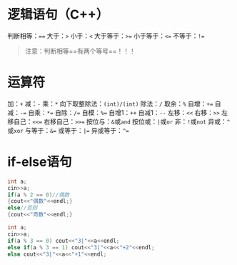 # 逻辑语句（C++）
判断相等：```==```
大于：```>```
小于：```<```
大于等于：```>=```
小于等于：```<=```
不等于：```!=```
> 注意：判断相等==有两个等号==！！！
# 运算符
加：```+```
减：```-```
乘：```*```
向下取整除法：```(int)/(int)```
除法：```/```
取余：```%```
自增：```+=```
自减：```-=```
自乘：```*=```
自除：```/=```
自模：```%=```
自增1：```++```
自减1：```--```
左移：```<<```
右移：```>>```
左移自己：```<<=```
右移自己：```>>=```
按位与：```&```或```and```
按位或：```|```或```or```
非：```!```或```not```
异或：```^```或```xor```
与等于：```&=```
或等于：```|=```
异或等于：```^=```
# if-else语句
```cpp
int a;
cin>>a;
if(a % 2 == 0)//偶数
{cout<<"偶数"<<endl;}
else//否则
{cout<<"奇数"<<endl;}
```
```cpp
int a;
cin>>a;
if(a % 3 == 0) cout<<"3|"<<a<<endl;
else if(a % 3 == 1) cout<<"3|"<<a<<"+2"<<endl;
else cout<<"3|"<<a<<"+1"<<endl;
```
